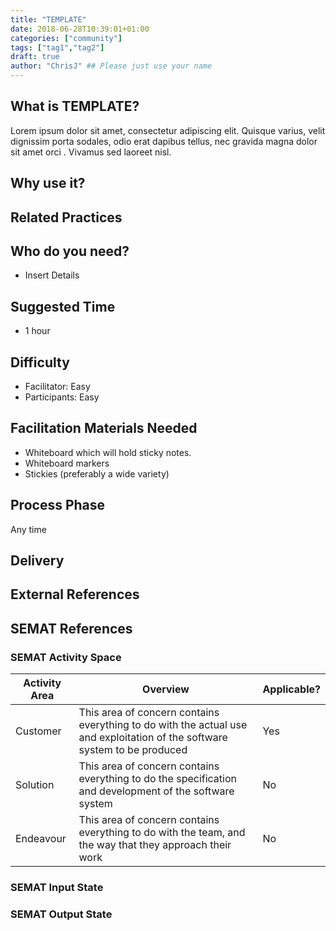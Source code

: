 ```yaml
---
title: "TEMPLATE"
date: 2018-06-28T10:39:01+01:00
categories: ["community"]
tags: ["tag1","tag2"]
draft: true
author: "ChrisJ" ## Please just use your name
---
```


## What is TEMPLATE?

Lorem ipsum dolor sit amet, consectetur adipiscing elit. Quisque varius, velit dignissim porta sodales, odio erat dapibus tellus, nec gravida 
magna dolor sit amet orci . Vivamus sed laoreet nisl.

## Why use  it?


## Related Practices


## Who do you need?

- Insert Details


## Suggested Time

- 1 hour


## Difficulty
- Facilitator: Easy
- Participants: Easy


## Facilitation Materials Needed

- Whiteboard which will hold sticky notes.
- Whiteboard markers
- Stickies (preferably a wide variety)

## Process Phase
Any time

## Delivery

## External References

## SEMAT References

### SEMAT Activity Space

| Activity Area | Overview | Applicable? | 
|---------------|----------| ------|
|Customer|This area of concern contains everything to do with the actual use and exploitation of the software system to be produced|Yes|
|Solution|This area of concern contains everything to do the specification and development of the software system|No|
|Endeavour|This area of concern contains everything to do with the team, and the way that they approach their work|No|



### SEMAT Input State

### SEMAT Output State

